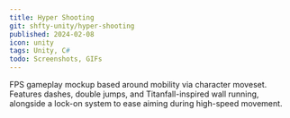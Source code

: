 ```yaml
---
title: Hyper Shooting
git: shfty-unity/hyper-shooting
published: 2024-02-08
icon: unity
tags: Unity, C#
todo: Screenshots, GIFs
---
```


FPS gameplay mockup based around mobility via character moveset.
Features dashes, double jumps, and Titanfall-inspired wall running, alongside a lock-on system to ease aiming during high-speed movement.
